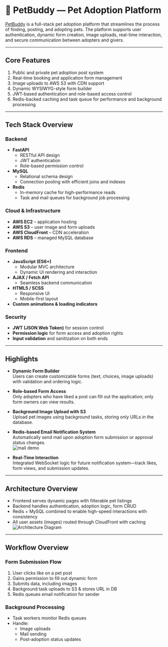 # 🐾 PetBuddy — Pet Adoption Platform

[PetBuddy](https://petbuddytw.com) is a full-stack pet adoption platform that streamlines the process of finding, posting, and adopting pets. The platform supports user authentication, dynamic form creation, image uploads, real-time interaction, and secure communication between adopters and givers.

---

##  Core Features

1. Public and private pet adoption post system  
2. Real-time booking and application form management  
3. Image uploads to AWS S3 with CDN support  
4. Dynamic WYSIWYG-style form builder  
5. JWT-based authentication and role-based access control  
6. Redis-backed caching and task queue for performance and background processing  

---

##  Tech Stack Overview

###  Backend

- **FastAPI**
  - RESTful API design
  - JWT authentication
  - Role-based permission control
- **MySQL**
  - Relational schema design
  - Connection pooling with efficient joins and indexes
- **Redis**
  - In-memory cache for high-performance reads
  - Task and mail queues for background job processing

###  Cloud & Infrastructure

- **AWS EC2** – application hosting  
- **AWS S3** – user image and form uploads  
- **AWS CloudFront** – CDN acceleration  
- **AWS RDS** – managed MySQL database  

###  Frontend

- **JavaScript (ES6+)**
  - Modular MVC architecture
  - Dynamic UI rendering and interaction
- **AJAX / Fetch API**
  - Seamless backend communication
- **HTML5 / SCSS**
  - Responsive UI
  - Mobile-first layout
- **Custom animations & loading indicators**

###  Security

- **JWT (JSON Web Token)** for session control  
- **Permission logic** for form access and adoption rights  
- **Input validation** and sanitization on both ends

---

##  Highlights

- **Dynamic Form Builder**  
  Users can create customizable forms (text, choices, image uploads) with validation and ordering logic.

- **Role-based Form Access**  
  Only adopters who have liked a post can fill out the application; only form owners can view results.

- **Background Image Upload with S3**  
  Upload pet images using background tasks, storing only URLs in the database.  


- **Redis-based Email Notification System**  
  Automatically send mail upon adoption form submission or approval status changes.  
  ![mail demo](https://d3v5oek5w3gawn.cloudfront.net/text/mail.png)

- **Real-Time Interaction**  
  Integrated WebSocket logic for future notification system—track likes, form views, and submission updates.

---

##  Architecture Overview

- Frontend serves dynamic pages with filterable pet listings
- Backend handles authentication, adoption logic, form CRUD
- Redis + MySQL combined to enable high-speed interactions with consistency
- All user assets (images) routed through CloudFront with caching  
  ![Architecture Diagram](https://d3v5oek5w3gawn.cloudfront.net/text/Architecture.png)

---

##  Workflow Overview

###  Form Submission Flow

1. User clicks like on a pet post
2. Gains permission to fill out dynamic form
3. Submits data, including images
4. Background task uploads to S3 & stores URL in DB
5. Redis queues email notification for sender

###  Background Processing

- Task workers monitor Redis queues
- Handle:
  - Image uploads
  - Mail sending
  - Post-adoption status updates
